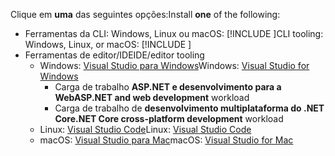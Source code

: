 <span data-ttu-id="b106c-101">Clique em **uma** das seguintes opções:</span><span class="sxs-lookup"><span data-stu-id="b106c-101">Install **one** of the following:</span></span>

* <span data-ttu-id="b106c-102">Ferramentas da CLI: Windows, Linux ou macOS: [!INCLUDE [](~/includes/net-core-sdk-download-link.md)]</span><span class="sxs-lookup"><span data-stu-id="b106c-102">CLI tooling: Windows, Linux, or macOS: [!INCLUDE [](~/includes/net-core-sdk-download-link.md)]</span></span>
* <span data-ttu-id="b106c-103">Ferramentas de editor/IDE</span><span class="sxs-lookup"><span data-stu-id="b106c-103">IDE/editor tooling</span></span>
  * <span data-ttu-id="b106c-104">Windows: [Visual Studio para Windows](https://www.microsoft.com/net/download/windows)</span><span class="sxs-lookup"><span data-stu-id="b106c-104">Windows: [Visual Studio for Windows](https://www.microsoft.com/net/download/windows)</span></span>
    * <span data-ttu-id="b106c-105">Carga de trabalho **ASP.NET e desenvolvimento para a Web**</span><span class="sxs-lookup"><span data-stu-id="b106c-105">**ASP.NET and web development** workload</span></span>
    * <span data-ttu-id="b106c-106">Carga de trabalho de **desenvolvimento multiplataforma do .NET Core**</span><span class="sxs-lookup"><span data-stu-id="b106c-106">**.NET Core cross-platform development** workload</span></span>
  * <span data-ttu-id="b106c-107">Linux: [Visual Studio Code](https://www.microsoft.com/net/download/linux)</span><span class="sxs-lookup"><span data-stu-id="b106c-107">Linux: [Visual Studio Code](https://www.microsoft.com/net/download/linux)</span></span>
  * <span data-ttu-id="b106c-108">macOS: [Visual Studio para Mac](https://www.microsoft.com/net/download/macos)</span><span class="sxs-lookup"><span data-stu-id="b106c-108">macOS: [Visual Studio for Mac](https://www.microsoft.com/net/download/macos)</span></span>
